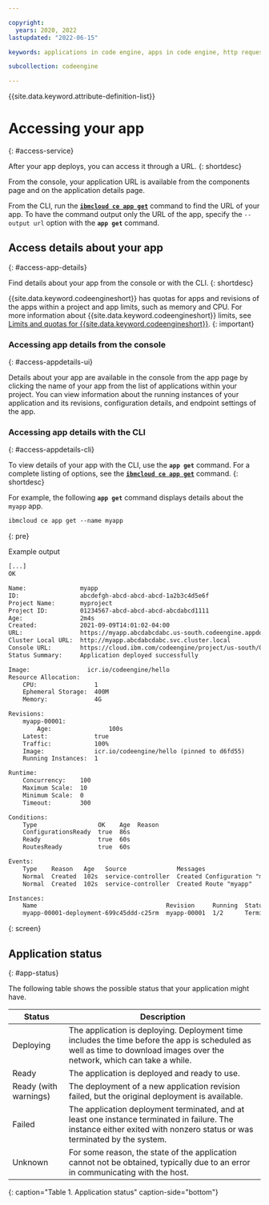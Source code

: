 ```yaml
---

copyright:
  years: 2020, 2022
lastupdated: "2022-06-15"

keywords: applications in code engine, apps in code engine, http requests in code engine, deploy apps in code engine, app workloads in code engine, deploying workloads in code engine, application, app, memory, cpu, environment variables

subcollection: codeengine

---
```


{{site.data.keyword.attribute-definition-list}}

# Accessing your app
{: #access-service}

After your app deploys, you can access it through a URL.
{: shortdesc}

From the console, your application URL is available from the components page and on the application details page.

From the CLI, run the [**`ibmcloud ce app get`**](/docs/codeengine?topic=codeengine-cli#cli-application-get) command to find the URL of your app. To have the command output only the URL of the app, specify the `--output url` option with the **`app get`** command. 

## Access details about your app 
{: #access-app-details}

Find details about your app from the console or with the CLI.
{: shortdesc}

{{site.data.keyword.codeengineshort}} has quotas for apps and revisions of the apps within a project and app limits, such as memory and CPU. For more information about {{site.data.keyword.codeengineshort}} limits, see [Limits and quotas for {{site.data.keyword.codeengineshort}}](/docs/codeengine?topic=codeengine-limits).
{: important}

### Accessing app details from the console
{: #access-appdetails-ui}

Details about your app are available in the console from the app page by clicking the name of your app from the list of applications within your project. You can view information about the running instances of your application and its revisions, configuration details, and endpoint settings of the app. 

### Accessing app details with the CLI
{: #access-appdetails-cli}

To view details of your app with the CLI, use the **`app get`** command. For a complete listing of options, see the [**`ibmcloud ce app get`**](/docs/codeengine?topic=codeengine-cli#cli-application-get) command. 
{: shortdesc}

For example, the following **`app get`** command displays details about the `myapp` app.

```txt
ibmcloud ce app get --name myapp
```
{: pre}


Example output

```txt
[...]
OK

Name:               myapp
ID:                 abcdefgh-abcd-abcd-abcd-1a2b3c4d5e6f
Project Name:       myproject
Project ID:         01234567-abcd-abcd-abcd-abcdabcd1111
Age:                2m4s
Created:            2021-09-09T14:01:02-04:00
URL:                https://myapp.abcdabcdabc.us-south.codeengine.appdomain.cloud
Cluster Local URL:  http://myapp.abcdabcdabc.svc.cluster.local
Console URL:        https://cloud.ibm.com/codeengine/project/us-south/01234567-abcd-abcd-abcd-abcdabcd1111/application/myapp/configuration
Status Summary:     Application deployed successfully

Image:                icr.io/codeengine/hello
Resource Allocation:
    CPU:                1
    Ephemeral Storage:  400M
    Memory:             4G

Revisions:
    myapp-00001:
        Age:                100s
    Latest:             true
    Traffic:            100%
    Image:              icr.io/codeengine/hello (pinned to d6fd55)
    Running Instances:  1

Runtime:
    Concurrency:    100
    Maximum Scale:  10
    Minimum Scale:  0
    Timeout:        300

Conditions:
    Type                 OK    Age  Reason
    ConfigurationsReady  true  86s
    Ready                true  60s
    RoutesReady          true  60s

Events:
    Type    Reason   Age   Source              Messages
    Normal  Created  102s  service-controller  Created Configuration "myapp"
    Normal  Created  102s  service-controller  Created Route "myapp"

Instances:
    Name                                    Revision     Running  Status       Restarts  Age
    myapp-00001-deployment-699c45ddd-c25rm  myapp-00001  1/2      Terminating  0         102s
```
{: screen}

## Application status
{: #app-status}

The following table shows the possible status that your application might have.

| Status | Description |
| ------ | ------------|
| Deploying | The application is deploying. Deployment time includes the time before the app is scheduled as well as time to download images over the network, which can take a while. |
| Ready | The application is deployed and ready to use. |
| Ready (with warnings) | The deployment of a new application revision failed, but the original deployment is available. |
| Failed | The application deployment terminated, and at least one instance terminated in failure. The instance either exited with nonzero status or was terminated by the system.
| Unknown | For some reason, the state of the application cannot not be obtained, typically due to an error in communicating with the host. |
{: caption="Table 1. Application status" caption-side="bottom"}


